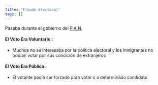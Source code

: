 ```yaml
---
title: "Fraude electoral"
tags: []
---
```

Pasaba durante el gobierno del [P.A.N.](#)
#### El Voto Era Voluntario :

- Muchos no se interesaba por la política electoral y los inmigrantes no podían votar por sus condición de extranjeros

#### El Voto Era Público:

- El votante podía ser forzado para votar o a determinado candidato
